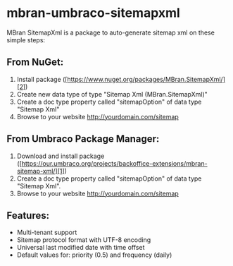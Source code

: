 # mbran-umbraco-sitemapxml
MBran SitemapXml is a package to auto-generate sitemap xml on these simple steps:

[1]: https://our.umbraco.org/projects/backoffice-extensions/mbran-sitemap-xml/ "Umbraco Package Link"
[2]: https://www.nuget.org/packages/MBran.SitemapXml/ "NuGet Package Link"

## From NuGet:

1. Install package ([https://www.nuget.org/packages/MBran.SitemapXml/][2])
2. Create new data type of type "Sitemap Xml (MBran.SitemapXml)"
3. Create a doc type property called "sitemapOption" of data type "Sitemap Xml"
4. Browse to your website http://yourdomain.com/sitemap

## From Umbraco Package  Manager:

1. Download and install package ([https://our.umbraco.org/projects/backoffice-extensions/mbran-sitemap-xml/][1])
2. Create a doc type property called "sitemapOption" of data type "Sitemap Xml".
3. Browse to your website http://yourdomain.com/sitemap

## Features:

* Multi-tenant support
* Sitemap protocol format with UTF-8 encoding
* Universal last modified date with time offset
* Default values for: priority (0.5) and frequency (daily)
